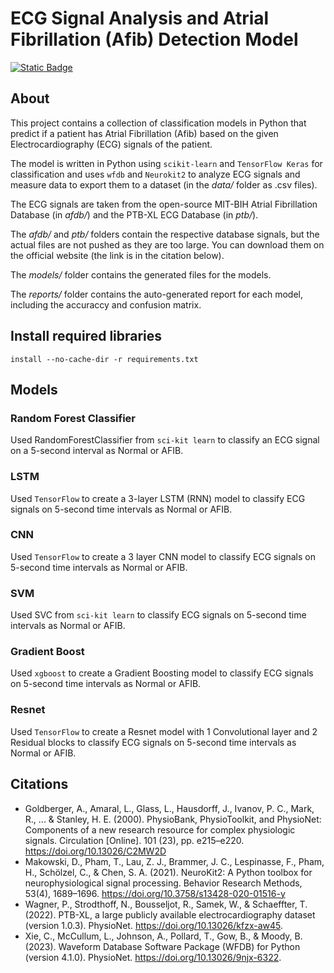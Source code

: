 # ECG Signal Analysis and Atrial Fibrillation (Afib) Detection Model

[![Static Badge](https://img.shields.io/badge/Python-3.11.7-306998)](https://www.python.org/downloads/release/python-3117/)

## About

This project contains a collection of classification models in Python that predict if a patient has Atrial Fibrillation (Afib) based on the given Electrocardiography (ECG) signals of the patient.

The model is written in Python using `scikit-learn` and `TensorFlow Keras` for classification and uses `wfdb` and `Neurokit2` to analyze ECG signals and measure data to export them to a dataset (in the _data/_ folder as .csv files).

The ECG signals are taken from the open-source MIT-BIH Atrial Fibrillation Database (in _afdb/_) and the PTB-XL ECG Database (in _ptb/_).

The _afdb/_ and _ptb/_ folders contain the respective database signals, but the actual files are not pushed as they are too large. You can download them on the official website (the link is in the citation below).

The _models/_ folder contains the generated files for the models.

The _reports/_ folder contains the auto-generated report for each model, including the accuraccy and confusion matrix.

## Install required libraries

```
install --no-cache-dir -r requirements.txt
```

## Models

### Random Forest Classifier

Used RandomForestClassifier from `sci-kit learn` to classify an ECG signal on a 5-second interval as Normal or AFIB.

### LSTM

Used `TensorFlow` to create a 3-layer LSTM (RNN) model to classify ECG signals on 5-second time intervals as Normal or AFIB.

### CNN

Used `TensorFlow` to create a 3 layer CNN model to classify ECG signals on 5-second time intervals as Normal or AFIB.

### SVM

Used SVC from `sci-kit learn` to classify ECG signals on 5-second time intervals as Normal or AFIB.

### Gradient Boost

Used `xgboost` to create a Gradient Boosting model to classify ECG signals on 5-second time intervals as Normal or AFIB.

### Resnet

Used `TensorFlow` to create a Resnet model with 1 Convolutional layer and 2 Residual blocks to classify ECG signals on 5-second time intervals as Normal or AFIB.

## Citations

- Goldberger, A., Amaral, L., Glass, L., Hausdorff, J., Ivanov, P. C., Mark, R., ... & Stanley, H. E. (2000). PhysioBank, PhysioToolkit, and PhysioNet: Components of a new research resource for complex physiologic signals. Circulation [Online]. 101 (23), pp. e215–e220. https://doi.org/10.13026/C2MW2D
- Makowski, D., Pham, T., Lau, Z. J., Brammer, J. C., Lespinasse, F., Pham, H., Schölzel, C., & Chen, S. A. (2021). NeuroKit2: A Python toolbox for neurophysiological signal processing. Behavior Research Methods, 53(4), 1689–1696. https://doi.org/10.3758/s13428-020-01516-y
- Wagner, P., Strodthoff, N., Bousseljot, R., Samek, W., & Schaeffter, T. (2022). PTB-XL, a large publicly available electrocardiography dataset (version 1.0.3). PhysioNet. https://doi.org/10.13026/kfzx-aw45.
- Xie, C., McCullum, L., Johnson, A., Pollard, T., Gow, B., & Moody, B. (2023). Waveform Database Software Package (WFDB) for Python (version 4.1.0). PhysioNet. https://doi.org/10.13026/9njx-6322.
